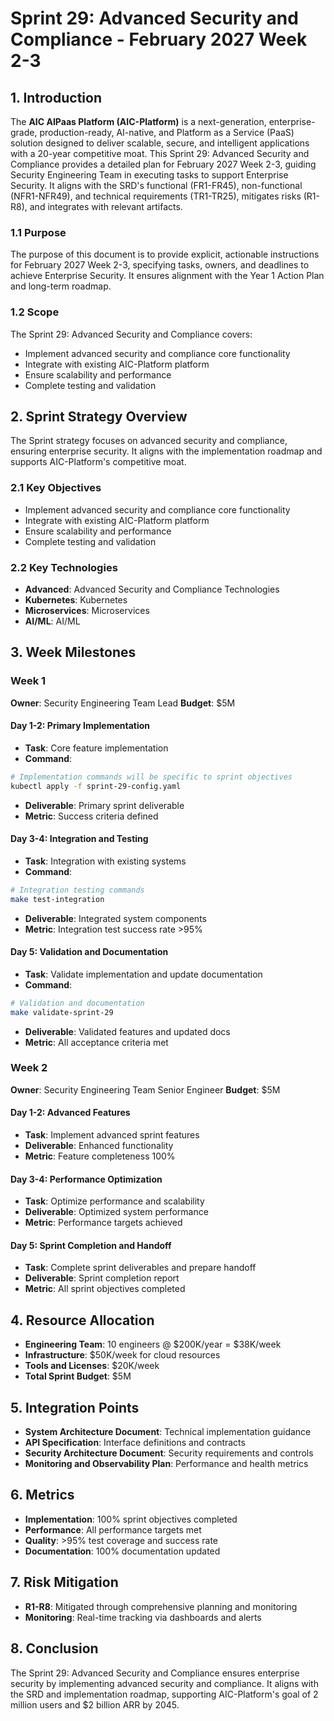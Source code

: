 # Sprint 29: Advanced Security and Compliance - February 2027 Week 2-3

## 1. Introduction
The **AIC AIPaas Platform (AIC-Platform)** is a next-generation, enterprise-grade, production-ready, AI-native, and Platform as a Service (PaaS) solution designed to deliver scalable, secure, and intelligent applications with a 20-year competitive moat. This Sprint 29: Advanced Security and Compliance provides a detailed plan for February 2027 Week 2-3, guiding Security Engineering Team in executing tasks to support Enterprise Security. It aligns with the SRD's functional (FR1-FR45), non-functional (NFR1-NFR49), and technical requirements (TR1-TR25), mitigates risks (R1-R8), and integrates with relevant artifacts.

### 1.1 Purpose
The purpose of this document is to provide explicit, actionable instructions for February 2027 Week 2-3, specifying tasks, owners, and deadlines to achieve Enterprise Security. It ensures alignment with the Year 1 Action Plan and long-term roadmap.

### 1.2 Scope
The Sprint 29: Advanced Security and Compliance covers:
- Implement advanced security and compliance core functionality
- Integrate with existing AIC-Platform platform
- Ensure scalability and performance
- Complete testing and validation

## 2. Sprint Strategy Overview
The Sprint strategy focuses on advanced security and compliance, ensuring enterprise security. It aligns with the implementation roadmap and supports AIC-Platform's competitive moat.

### 2.1 Key Objectives
- Implement advanced security and compliance core functionality
- Integrate with existing AIC-Platform platform
- Ensure scalability and performance
- Complete testing and validation

### 2.2 Key Technologies
- **Advanced**: Advanced Security and Compliance Technologies
- **Kubernetes**: Kubernetes
- **Microservices**: Microservices
- **AI/ML**: AI/ML

## 3. Week Milestones

### Week 1
**Owner**: Security Engineering Team Lead
**Budget**: $5M

#### Day 1-2: Primary Implementation
- **Task**: Core feature implementation
- **Command**: 
```bash
# Implementation commands will be specific to sprint objectives
kubectl apply -f sprint-29-config.yaml
```
- **Deliverable**: Primary sprint deliverable
- **Metric**: Success criteria defined

#### Day 3-4: Integration and Testing
- **Task**: Integration with existing systems
- **Command**:
```bash
# Integration testing commands
make test-integration
```
- **Deliverable**: Integrated system components
- **Metric**: Integration test success rate >95%

#### Day 5: Validation and Documentation
- **Task**: Validate implementation and update documentation
- **Command**:
```bash
# Validation and documentation
make validate-sprint-29
```
- **Deliverable**: Validated features and updated docs
- **Metric**: All acceptance criteria met

### Week 2
**Owner**: Security Engineering Team Senior Engineer
**Budget**: $5M

#### Day 1-2: Advanced Features
- **Task**: Implement advanced sprint features
- **Deliverable**: Enhanced functionality
- **Metric**: Feature completeness 100%

#### Day 3-4: Performance Optimization
- **Task**: Optimize performance and scalability
- **Deliverable**: Optimized system performance
- **Metric**: Performance targets achieved

#### Day 5: Sprint Completion and Handoff
- **Task**: Complete sprint deliverables and prepare handoff
- **Deliverable**: Sprint completion report
- **Metric**: All sprint objectives completed

## 4. Resource Allocation
- **Engineering Team**: 10 engineers @ $200K/year = $38K/week
- **Infrastructure**: $50K/week for cloud resources
- **Tools and Licenses**: $20K/week
- **Total Sprint Budget**: $5M

## 5. Integration Points
- **System Architecture Document**: Technical implementation guidance
- **API Specification**: Interface definitions and contracts
- **Security Architecture Document**: Security requirements and controls
- **Monitoring and Observability Plan**: Performance and health metrics

## 6. Metrics
- **Implementation**: 100% sprint objectives completed
- **Performance**: All performance targets met
- **Quality**: >95% test coverage and success rate
- **Documentation**: 100% documentation updated

## 7. Risk Mitigation
- **R1-R8**: Mitigated through comprehensive planning and monitoring
- **Monitoring**: Real-time tracking via dashboards and alerts

## 8. Conclusion
The Sprint 29: Advanced Security and Compliance ensures enterprise security by implementing advanced security and compliance. It aligns with the SRD and implementation roadmap, supporting AIC-Platform's goal of 2 million users and $2 billion ARR by 2045.
